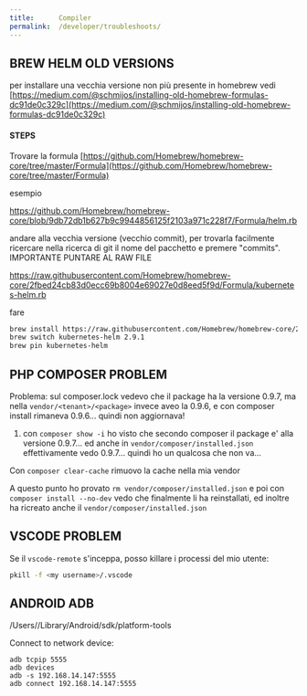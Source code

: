 ```yaml
---
title:      Compiler
permalink:  /developer/troubleshoots/
---
```


BREW HELM OLD VERSIONS
----------------------

per installare una vecchia versione non più presente in homebrew vedi 
[https://medium.com/@schmijos/installing-old-homebrew-formulas-dc91de0c329c](https://medium.com/@schmijos/installing-old-homebrew-formulas-dc91de0c329c)

#### STEPS

Trovare la formula [https://github.com/Homebrew/homebrew-core/tree/master/Formula](https://github.com/Homebrew/homebrew-core/tree/master/Formula)

esempio

https://github.com/Homebrew/homebrew-core/blob/9db72db1b627b9c9944856125f2103a971c228f7/Formula/helm.rb

andare alla vecchia versione (vecchio commit), per trovarla facilmente ricercare nella ricerca di git il nome del pacchetto e premere "commits". IMPORTANTE PUNTARE AL RAW FILE

https://raw.githubusercontent.com/Homebrew/homebrew-core/2fbed24cb83d0ecc69b8004e69027e0d8eed5f9d/Formula/kubernetes-helm.rb

fare 

````bash
brew install https://raw.githubusercontent.com/Homebrew/homebrew-core/2fbed24cb83d0ecc69b8004e69027e0d8eed5f9d/Formula/kubernetes-helm.rb
brew switch kubernetes-helm 2.9.1
brew pin kubernetes-helm
````


PHP COMPOSER PROBLEM
---------------------

Problema: sul composer.lock vedevo che il package ha la versione 0.9.7, ma nella `vendor/<tenant>/<package>` invece aveo la 0.9.6,
    e con composer install rimaneva 0.9.6... quindi non aggiornava!

1. con `composer show -i`  ho visto che secondo composer il package e' alla versione 0.9.7... ed anche in `vendor/composer/installed.json` effettivamente vedo 0.9.7... quindi ho un qualcosa che non va...

Con `composer clear-cache` rimuovo la cache nella mia vendor

A questo punto ho provato `rm vendor/composer/installed.json` e poi con `composer install --no-dev` vedo che finalmente li ha reinstallati, ed inoltre ha ricreato anche il `vendor/composer/installed.json`



VSCODE PROBLEM
--------------

Se il `vscode-remote` s'inceppa, posso killare i processi del mio utente:

````bash
pkill -f <my username>/.vscode
````


ANDROID ADB
-----------

/Users/<myuser>/Library/Android/sdk/platform-tools

Connect to network device:

````
adb tcpip 5555
adb devices
adb -s 192.168.14.147:5555
adb connect 192.168.14.147:5555
````